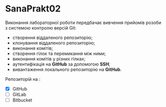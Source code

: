 # SanaPrakt02
Виконання лабораторної роботи передбачає вивчення прийомів розоби з системою контролю версій Git:
- створення віддаленого репозиторію;
- клонування віддаленого репозиторію;
- виконання комітів;
- створення гілок та перемикання між ними;
- виконання комітів у різних гілках;
- аутентифікація на **GitHub** за допомогою **SSH**;
- вивантаження локального репозиторію на **GitHub**.

Репозиторій на :

- [x] GitHub
- [ ] GitLab
- [ ] Bitbucket

